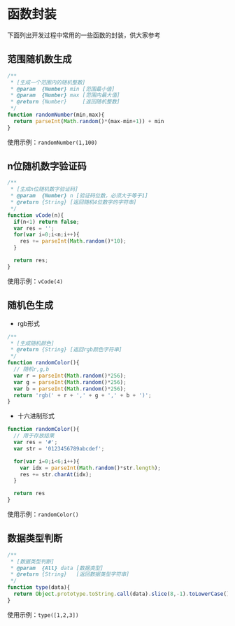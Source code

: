 # 函数封装

下面列出开发过程中常用的一些函数的封装，供大家参考

## 范围随机数生成
```javascript
/**
 * [生成一个范围内的随机整数]
 * @param  {Number} min [范围最小值]
 * @param  {Number} max [范围内最大值]
 * @return {Number}     [返回随机整数]
 */
function randomNumber(min,max){
  return parseInt(Math.random()*(max-min+1)) + min
}
```
使用示例：`randomNumber(1,100)`

## n位随机数字验证码
```javascript
/**
 * [生成n位随机数字验证码]
 * @param  {Number} n [验证码位数，必须大于等于1]
 * @return {String} [返回随机4位数字的字符串]
 */
function vCode(n){
  if(n<1) return false;
  var res = '';
  for(var i=0;i<n;i++){
    res += parseInt(Math.random()*10);
  }

  return res;
}
```
使用示例：`vCode(4)`

## 随机色生成
- rgb形式
```javascript
/**
 * [生成随机颜色]
 * @return {String} [返回rgb颜色字符串]
 */
function randomColor(){
  // 随机r,g,b
  var r = parseInt(Math.random()*256);
  var g = parseInt(Math.random()*256);
  var b = parseInt(Math.random()*256);
  return 'rgb(' + r + ',' + g + ',' + b + ')';
}
```
- 十六进制形式
```javascript
function randomColor(){
  // 用于存放结果
  var res = '#';
  var str = '0123456789abcdef';

  for(var i=0;i<6;i++){
    var idx = parseInt(Math.random()*str.length);
    res += str.charAt(idx);
  }

  return res
}
```
使用示例：`randomColor()`

## 数据类型判断
```javascript
/**
 * [数据类型判断]
 * @param  {All} data [数据类型]
 * @return {String}   [返回数据类型字符串]
 */
function type(data){
  return Object.prototype.toString.call(data).slice(8,-1).toLowerCase();
}
```
使用示例：`type([1,2,3])`
